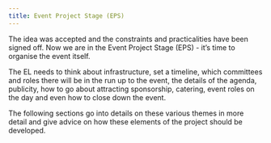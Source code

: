 ```yaml
---
title: Event Project Stage (EPS)
---
```

The idea was accepted and the constraints and practicalities have been signed off. Now we are in the Event Project Stage (EPS) - it’s time to organise the event itself.

The EL needs to think about infrastructure, set a timeline, which committees and roles there will be in the run up to the event, the details of the agenda, publicity, how to go about attracting sponsorship, catering, event roles on the day and even how to close down the event.

The following sections go into details on these various themes in more detail and give advice on how these elements of the project should be developed.

